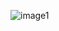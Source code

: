 ![image1](https://media.discordapp.net/attachments/977600358023036941/1012740457220030565/0c6bdb755bad8a8b1cf0605686b8b00f.jpg)
